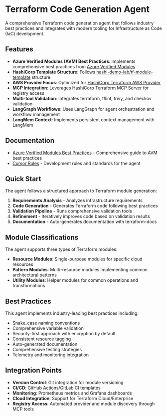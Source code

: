 # Terraform Code Generation Agent

A comprehensive Terraform code generation agent that follows industry best practices and integrates with modern tooling for Infrastructure as Code (IaC) development.

## Features

- **Azure Verified Modules (AVM) Best Practices**: Implements comprehensive best practices from [Azure Verified Modules](https://azure.github.io/Azure-Verified-Modules/specs/tf/)
- **HashiCorp Template Structure**: Follows [hashi-demo-lab/tf-module-template](https://github.com/hashi-demo-lab/tf-module-template) structure
- **AWS Provider Focus**: Optimized for [HashiCorp Terraform AWS Provider](https://github.com/hashicorp/terraform-provider-aws)
- **MCP Integration**: Leverages [HashiCorp Terraform MCP Server](https://github.com/hashicorp/terraform-mcp-server) for registry access
- **Multi-tool Validation**: Integrates terraform, tflint, trivy, and checkov validation
- **LangGraph Workflows**: Uses LangGraph for agent orchestration and workflow management
- **LangMem Context**: Implements persistent context management with LangMem

## Documentation

- [Azure Verified Modules Best Practices](./AVM_BEST_PRACTICES.md) - Comprehensive guide to AVM best practices
- [Cursor Rules](./.cursorrules) - Development rules and standards for the agent

## Quick Start

The agent follows a structured approach to Terraform module generation:

1. **Requirements Analysis** - Analyzes infrastructure requirements
2. **Code Generation** - Generates Terraform code following best practices
3. **Validation Pipeline** - Runs comprehensive validation tools
4. **Refinement** - Iteratively improves code based on validation results
5. **Documentation** - Auto-generates documentation with terraform-docs

## Module Classifications

The agent supports three types of Terraform modules:

- **Resource Modules**: Single-purpose modules for specific cloud resources
- **Pattern Modules**: Multi-resource modules implementing common architectural patterns
- **Utility Modules**: Helper modules for common operations and transformations

## Best Practices

This agent implements industry-leading best practices including:

- Snake_case naming conventions
- Comprehensive variable validation
- Security-first approach with encryption by default
- Consistent resource tagging
- Auto-generated documentation
- Comprehensive testing strategies
- Telemetry and monitoring integration

## Integration Points

- **Version Control**: Git integration for module versioning
- **CI/CD**: GitHub Actions/GitLab CI templates
- **Monitoring**: Prometheus metrics and Grafana dashboards
- **Cloud Integration**: Support for Terraform Cloud/Enterprise
- **Registry Access**: Automated provider and module discovery through MCP tools